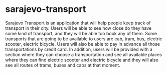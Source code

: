 # sarajevo-transport

Sarajevo Transport is an application that will help people keep track of transport in their city.
Users will be able to see how close do they have some kind of transport, and they will be able too 
book any of them. Some transports that are going to be available to users are cab, tram, bus, 
electric scooter, electric bicycle. Users will also be able to pay in advance all those transportations 
by credit card. In addition, users will be provided with a section where they can choose a transportation 
and see all available places where they can find electric scooter and electric bicycle and they will also 
see all routes of trams, buses and cabs at that moment.
